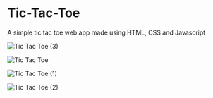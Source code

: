 # Tic-Tac-Toe
A simple tic tac toe web app made using HTML, CSS and Javascript

![Tic Tac Toe (3)](https://user-images.githubusercontent.com/68582910/192443178-4f4b2b89-5108-475f-8ec2-15953680bdc6.png)

![Tic Tac Toe](https://user-images.githubusercontent.com/68582910/192443163-0a3a6903-3791-4f49-a4c0-7e6e8ccb0536.png)

![Tic Tac Toe (1)](https://user-images.githubusercontent.com/68582910/192443166-b3a0f376-708f-4594-a5b4-a4d694620d61.png)

![Tic Tac Toe (2)](https://user-images.githubusercontent.com/68582910/192443173-06ae37bc-9248-44a3-9735-6c62ca879e49.png)



